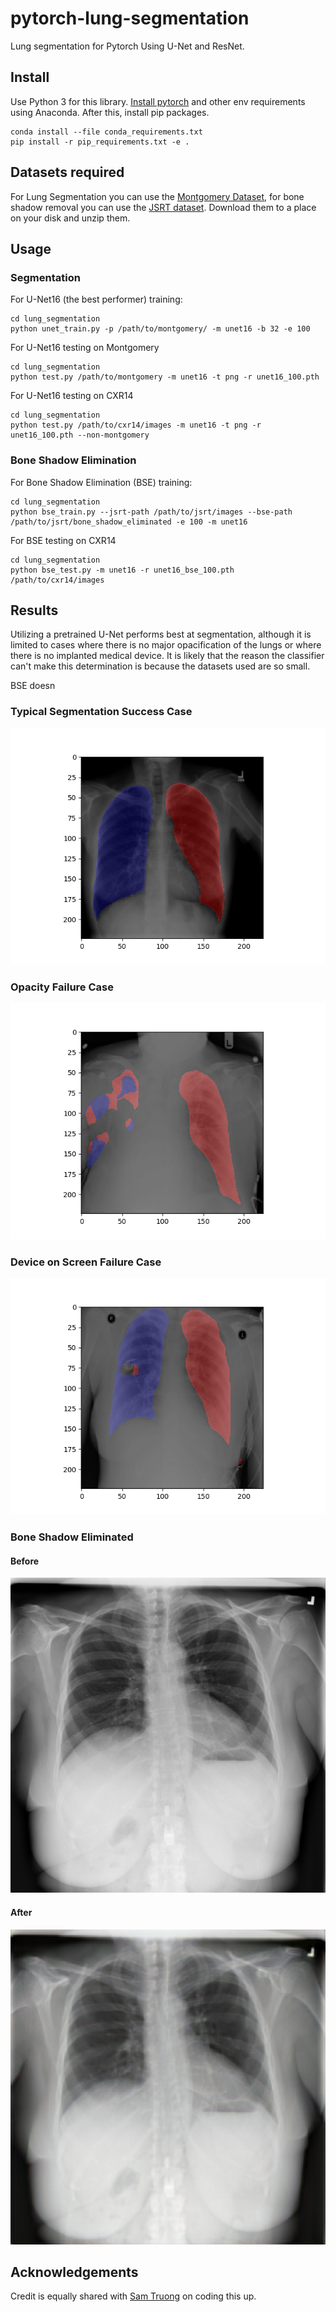 # pytorch-lung-segmentation
Lung segmentation for Pytorch Using U-Net and ResNet.

## Install
Use Python 3 for this library. [Install pytorch](https://pytorch.org/#pip-install-pytorch)  and other env requirements using Anaconda. After this, install pip packages.

    conda install --file conda_requirements.txt
    pip install -r pip_requirements.txt -e .

## Datasets required
For Lung Segmentation you can use the [Montgomery Dataset](https://ceb.nlm.nih.gov/repositories/tuberculosis-chest-x-ray-image-data-sets/), for bone shadow removal
you can use the [JSRT dataset](http://db.jsrt.or.jp/eng.php). Download them
to a place on your disk and unzip them.

## Usage

### Segmentation
For U-Net16 (the best performer) training:

    cd lung_segmentation
    python unet_train.py -p /path/to/montgomery/ -m unet16 -b 32 -e 100

For U-Net16 testing on Montgomery

    cd lung_segmentation
    python test.py /path/to/montgomery -m unet16 -t png -r unet16_100.pth

For U-Net16 testing on CXR14

    cd lung_segmentation
    python test.py /path/to/cxr14/images -m unet16 -t png -r unet16_100.pth --non-montgomery

### Bone Shadow Elimination

For Bone Shadow Elimination (BSE) training:

    cd lung_segmentation
    python bse_train.py --jsrt-path /path/to/jsrt/images --bse-path /path/to/jsrt/bone_shadow_eliminated -e 100 -m unet16

For BSE testing on CXR14

    cd lung_segmentation
    python bse_test.py -m unet16 -r unet16_bse_100.pth /path/to/cxr14/images

## Results
Utilizing a pretrained U-Net performs best at segmentation, although it is limited
to cases where there is no major opacification of the lungs or where there is no
implanted medical device. It is likely that the reason the classifier can't make
this determination is because the datasets used are so small.

BSE doesn

### Typical Segmentation Success Case

![](segmentation_success.png)

### Opacity Failure Case

![](segmentation_opacification_failure.png)

### Device on Screen Failure Case

![](segmentation_device_failure.png)

### Bone Shadow Eliminated
#### Before

![](cxr14_bse_original.png)

#### After

![](cxr14_bse_changed.png)

## Acknowledgements
Credit is equally shared with [Sam Truong](https://github.com/Samtruong) on coding this up.
